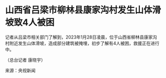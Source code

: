 # 山西省吕梁市柳林县康家沟村发生山体滑坡致4人被困

记者从吕梁市相关部门了解到，2023年1月28日凌晨，位于山西省柳林县康家沟村附近发生山体滑坡，造成部分建筑被掩埋，初步了解有4人被困，救援正在进行中。

（总台记者 康晓宇）

来源：央视新闻

